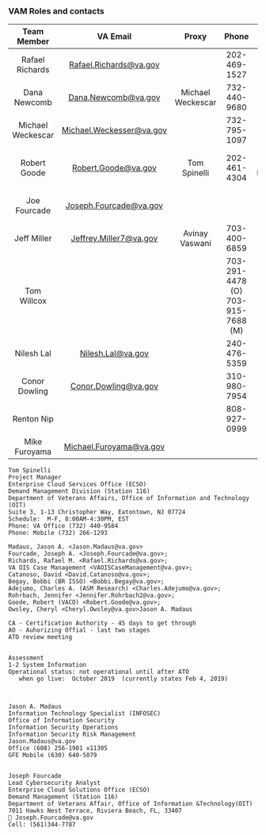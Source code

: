 ### VAM Roles and contacts



| Team Member | VA Email | Proxy | Phone | Responsibility |
|:---:|:---:|:---:|:---:|:---:|
| Rafael Richards | Rafael.Richards@va.gov |  | 202-469-1527 | Business Owner |
| Dana Newcomb | Dana.Newcomb@va.gov | Michael Weckescar | 732-440-9680 | Contracting Officer |
| Michael Weckescar | Michael.Weckesser@va.gov |  | 732-795-1097 | Contract Specialist |
| Robert Goode | Robert.Goode@va.gov | Tom Spinelli | 202-461-4304 | Contracting Officer’s Representative (COR) |
| Joe Fourcade | Joseph.Fourcade@va.gov |   |  | Information Security Officer |
| Jeff Miller | Jeffrey.Miller7@va.gov | Avinay Vaswani | 703-400-6859 | Account Executive, AbleVets |
| Tom Willcox |  |  | 703-291-4478 (O)  703-915-7688 (M) | CIO AbleVets |
| Nilesh Lal | Nilesh.Lal@va.gov | | 240-476-5359 | Project Manager, AbleVets |
| Conor Dowling | Conor.Dowling@va.gov |  | 310-980-7954 | Software Architect, Caregraf |
| Renton Nip |  |  | 808-927-0999 | Manager, HRG |
| Mike Furoyama | Michael.Furoyama@va.gov |  |  | Sr. Developer , HRG |

```
Tom Spinelli
Project Manager
Enterprise Cloud Services Office (ECSO)
Demand Management Division (Station 116)
Department of Veterans Affairs, Office of Information and Technology (OIT)
Suite 3, 1-13 Christopher Way, Eatontown, NJ 07724
Schedule:  M-F, 8:00AM-4:30PM, EST
Phone: VA Office (732) 440-9584
Phone: Mobile (732) 266-1293

Madaus, Jason A. <Jason.Madaus@va.gov>
Fourcade, Joseph A. <Joseph.Fourcade@va.gov>; 
Richards, Rafael M. <Rafael.Richards@va.gov>; 
VA OIS Case Management <VAOISCaseManagement@va.gov>; 
Catanoso, David <David.Catanoso@va.gov>; 
Begay, Bobbi (BR ISSO) <Bobbi.Begay@va.gov>; 
Adejumo, Charles A. (ASM Research) <Charles.Adejumo@va.gov>; 
Rohrbach, Jennifer <Jennifer.Rohrbach2@va.gov>; 
Goode, Robert (VACO) <Robert.Goode@va.gov>;
Owsley, Cheryl <Cheryl.Owsley@va.gov>Jason A. Madaus

CA - Certification Authority - 45 days to get through
AO - Auhorizing Offial - last two stages
ATO review meeting


Assessment
1-2 System Information
Operational status: not operational until after ATO
   when go live:  October 2019  (currently states Feb 4, 2019)
 
 

Jason A. Madaus
Information Technology Specialist (INFOSEC)
Office of Information Security
Information Security Operations
Information Security Risk Management
Jason.Madaus@va.gov
Office (608) 256-1901 x11305 
GFE Mobile (630) 640-5079 


Joseph Fourcade
Lead Cybersecurity Analyst
Enterprise Cloud Solutions Office (ECSO)
Demand Management (Station 116)
Department of Veterans Affair, Office of Information &Technology(OIT)
7011 Hawks Nest Terrace, Riviera Beach, FL, 33407
 Joseph.Fourcade@va.gov
Cell: (561)344-7787





```
